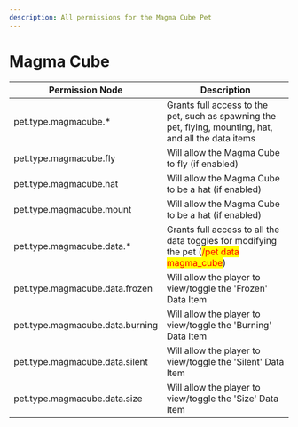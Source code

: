 ```yaml
---
description: All permissions for the Magma Cube Pet
---
```


# Magma Cube
| Permission Node        | Description                                                                                            |
| - | - |
| pet.type.magmacube.* | Grants full access to the pet, such as spawning the pet, flying, mounting, hat, and all the data items |
| pet.type.magmacube.fly | Will allow the Magma Cube to fly (if enabled) |
| pet.type.magmacube.hat | Will allow the Magma Cube to be a hat (if enabled) |
| pet.type.magmacube.mount | Will allow the Magma Cube to be a hat (if enabled) |
| pet.type.magmacube.data.* | Grants full access to all the data toggles for modifying the pet (<mark style="color:red;">/pet data magma_cube</mark>) |
| pet.type.magmacube.data.frozen | Will allow the player to view/toggle the 'Frozen' Data Item |
| pet.type.magmacube.data.burning | Will allow the player to view/toggle the 'Burning' Data Item |
| pet.type.magmacube.data.silent | Will allow the player to view/toggle the 'Silent' Data Item |
| pet.type.magmacube.data.size | Will allow the player to view/toggle the 'Size' Data Item |

